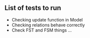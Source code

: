 ## List of tests to run

- Checking update function in Model
- Checking relations behave correctly
- Check FST and FSM things ...